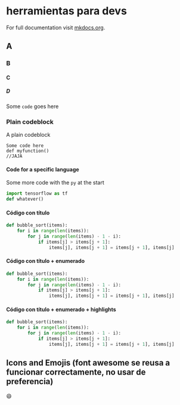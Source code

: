 # herramientas para devs

For full documentation visit [mkdocs.org](https://www.mkdocs.org).

## A

### B

#### C

##### D


Some `code` goes here

### Plain codeblock

A plain codeblock

``` 
Some code here
def myfunction()
//JAJA
```

#### Code for a specific language

Some more code with the `py` at the start

```py
import tensorflow as tf
def whatever()
```

#### Código con título

```py title="bubble_sort.py"
def bubble_sort(items):
    for i in range(len(items)):
        for j in range(len(items) - 1 - i):
            if items[j] > items[j + 1]:
                items[j], items[j + 1] = items[j + 1], items[j]
```

#### Código con título + enumerado

```py linenums="1" title="bubble_sort.py"
def bubble_sort(items):
    for i in range(len(items)):
        for j in range(len(items) - 1 - i):
            if items[j] > items[j + 1]:
                items[j], items[j + 1] = items[j + 1], items[j]
```

#### Código con título + enumerado + highlights

```py hl_lines="2 3" linenums="1" title="bubble_sort.py"
def bubble_sort(items):
    for i in range(len(items)):
        for j in range(len(items) - 1 - i):
            if items[j] > items[j + 1]:
                items[j], items[j + 1] = items[j + 1], items[j]
```

## Icons and Emojis (font awesome se reusa a funcionar correctamente, no usar de preferencia)

:smile: